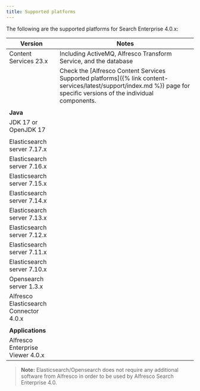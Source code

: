 ```yaml
---
title: Supported platforms
---
```


The following are the supported platforms for Search Enterprise 4.0.x:

| Version | Notes |
| ------- | ----- |
| Content Services 23.x | Including ActiveMQ, Alfresco Transform Service, and the database |
|  | Check the [Alfresco Content Services Supported platforms]({% link content-services/latest/support/index.md %}) page for specific versions of the individual components. |
| | |
| **Java** | |
| JDK 17 or OpenJDK 17 | |
| | |
| Elasticsearch server 7.17.x | |
| Elasticsearch server 7.16.x | |
| Elasticsearch server 7.15.x | |
| Elasticsearch server 7.14.x | |
| Elasticsearch server 7.13.x | |
| Elasticsearch server 7.12.x | |
| Elasticsearch server 7.11.x | |
| Elasticsearch server 7.10.x | |
| Opensearch server 1.3.x | |
| Alfresco Elasticsearch Connector 4.0.x | |
| | |
| **Applications** | |
| Alfresco Enterprise Viewer 4.0.x | |

> **Note:** Elasticsearch/Opensearch does not require any additional software from Alfresco in order to be used by Alfresco Search Enterprise 4.0.
